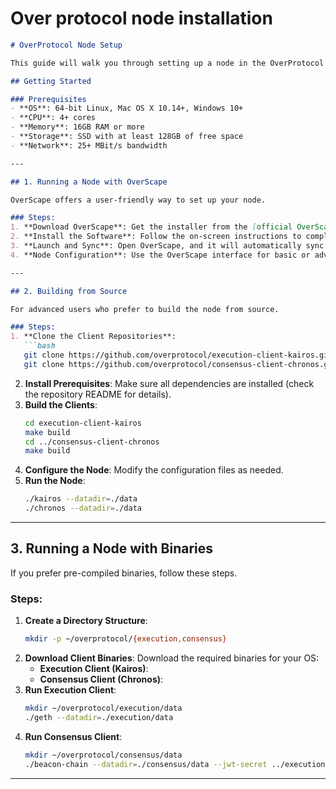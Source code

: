 # Over protocol node installation
```markdown
# OverProtocol Node Setup

This guide will walk you through setting up a node in the OverProtocol network using various methods, including using OverScape, building from source, or running binaries. You'll also find instructions for setting up validator clients.

## Getting Started

### Prerequisites
- **OS**: 64-bit Linux, Mac OS X 10.14+, Windows 10+
- **CPU**: 4+ cores
- **Memory**: 16GB RAM or more
- **Storage**: SSD with at least 128GB of free space
- **Network**: 25+ MBit/s bandwidth

---

## 1. Running a Node with OverScape

OverScape offers a user-friendly way to set up your node.

### Steps:
1. **Download OverScape**: Get the installer from the [official OverScape website](#) or other trusted sources.
2. **Install the Software**: Follow the on-screen instructions to complete the installation.
3. **Launch and Sync**: Open OverScape, and it will automatically sync with the OverProtocol blockchain.
4. **Node Configuration**: Use the OverScape interface for basic or advanced configuration settings.

---

## 2. Building from Source

For advanced users who prefer to build the node from source.

### Steps:
1. **Clone the Client Repositories**:
   ```bash
   git clone https://github.com/overprotocol/execution-client-kairos.git
   git clone https://github.com/overprotocol/consensus-client-chronos.git
   ```
2. **Install Prerequisites**: Make sure all dependencies are installed (check the repository README for details).
3. **Build the Clients**:
   ```bash
   cd execution-client-kairos
   make build
   cd ../consensus-client-chronos
   make build
   ```
4. **Configure the Node**: Modify the configuration files as needed.
5. **Run the Node**:
   ```bash
   ./kairos --datadir=./data
   ./chronos --datadir=./data
   ```

---

## 3. Running a Node with Binaries

If you prefer pre-compiled binaries, follow these steps.

### Steps:
1. **Create a Directory Structure**:
   ```bash
   mkdir -p ~/overprotocol/{execution,consensus}
   ```
2. **Download Client Binaries**:
   Download the required binaries for your OS:
   - **Execution Client (Kairos)**: 
   - **Consensus Client (Chronos)**:
3. **Run Execution Client**:
   ```bash
   mkdir ~/overprotocol/execution/data
   ./geth --datadir=./execution/data
   ```
4. **Run Consensus Client**:
   ```bash
   mkdir ~/overprotocol/consensus/data
   ./beacon-chain --datadir=./consensus/data --jwt-secret ../execution/data/geth/jwtsecret --checkpoint-sync-url="https://mainnet-checkpoint.over.network"
   ```

---

